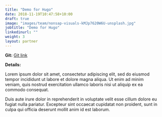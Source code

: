 ```yaml
---
title: "Demo for Hugo"
date: 2018-11-19T10:47:58+10:00
draft: true
image: "images/team/nonsap-visuals-kMJp7620W6U-unsplash.jpg"
jobtitle: "Demo for Hugo"
linkedinurl: ""
weight: 3
layout: partner
---
```

**Git:** [Git link](https://github.com/)

**Details:** 

Lorem ipsum dolor sit amet, consectetur adipiscing elit, sed do eiusmod tempor incididunt ut labore et dolore magna aliqua. Ut enim ad minim veniam, quis nostrud exercitation ullamco laboris nisi ut aliquip ex ea commodo consequat.

Duis aute irure dolor in reprehenderit in voluptate velit esse cillum dolore eu fugiat nulla pariatur. Excepteur sint occaecat cupidatat non proident, sunt in culpa qui officia deserunt mollit anim id est laborum.
